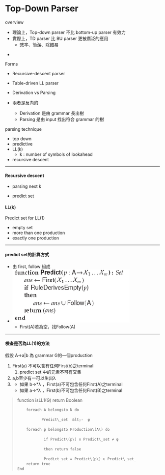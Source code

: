 # Top-Down Parser

overview

* 理論上，Top-down parser 不比 bottom-up parser 有效力
* 實際上，TD parser 比 BU parser 更被廣泛的應用
  * 效率、簡潔、除錯易

-

Forms

* Recursive-descent parser
* Table-driven LL parser

* Derivation vs Parsing

* 兩者是反向的

  * Derivation 是由 grammar 長出樹
  * Parsing 是由 input 找出符合 grammar 的樹

parsing technique

* top down
* predictive
* LL\(k\)
  * k : number of symbols of lookahead
* recursive descent

---

#### Recursive descent

* parsing next k

* predict set

#### LL\(k\)

Predict set for LL\(1\)

* empty set
* more than one production
* exactly one production

---

#### predict set的計算方式

* 由 first, follow 組成
* ![](/assets/compute-predict-set.png)
  * First\(A\)若為空，找Follow\(A\)

---

#### 檢查是否為LL\(1\)的方法

假設 A-&gt;a\|b 為 grammar G的一個production

1. First\(a\) 不可以含有任何First\(b\)之terminal
   1. predict set 中的元素不可有交集
2. a,b至少有一可以生出λ
3. * 如果 b-&gt;\*λ ，First\(a\)不可包含任何First\(A\)之terminal
   * 如果 a-&gt;\*λ ，First\(b\)不可包含任何First\(B\)之terminal

> function isLL1\(G\) return Boolean
>
> ```
>     foreach A belongsto N do
>
>            Predict\_set  &lt;-  φ
>
>     foreach p belongsto Production\(A\) do
>
>             if Predict\(p\) ∩ Predict\_set ≠ φ
>
>             then return false
>
>             Predict_set = Predict\(p\) ∪ Predict\_set_
>     return true
> End
> ```



